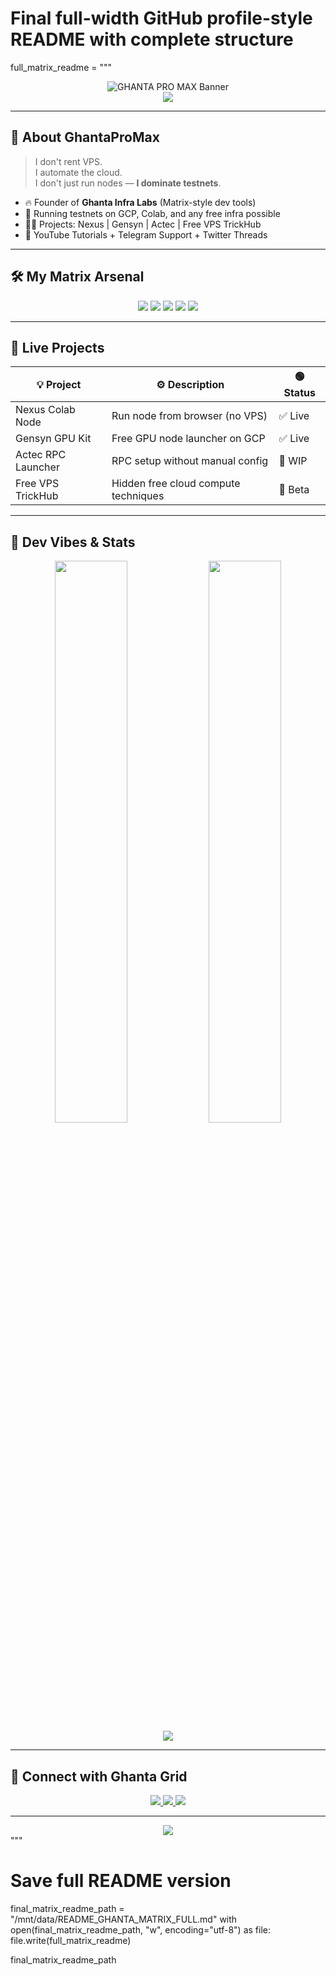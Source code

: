 # Final full-width GitHub profile-style README with complete structure

full_matrix_readme = """
<!-- DYNAMIC THEME BANNER -->
<div align="center">
  <picture>
    <source media="(prefers-color-scheme: dark)" srcset="https://capsule-render.vercel.app/api?type=waving&color=0f2027,00ff00,000000&height=220&section=header&text=GHANTA%20PRO%20MAX&fontSize=72&fontAlignY=40&fontColor=39FF14&animation=twinkling&desc=Free%20Cloud%20%7C%20Testnet%20Automation%20%7C%20Matrix%20Hacker%20Vibes&descAlignY=60&descAlign=50&descColor=00FF00&descSize=20" />
    <source media="(prefers-color-scheme: light)" srcset="https://capsule-render.vercel.app/api?type=waving&color=FF00CC,00FFFF,00FF00&height=220&section=header&text=GHANTA%20PRO%20MAX&fontSize=72&fontAlignY=40&fontColor=000000&animation=twinkling&desc=Free%20Cloud%20%7C%20Testnet%20Automation%20%7C%20Matrix%20Hacker%20Vibes&descAlignY=60&descAlign=50&descColor=000000&descSize=20" />
    <img src="https://capsule-render.vercel.app/api?type=waving&color=0f2027,00ff00,000000&height=220&section=header&text=GHANTA%20PRO%20MAX&fontSize=72&fontAlignY=40&fontColor=39FF14&animation=twinkling&desc=Free%20Cloud%20%7C%20Testnet%20Automation%20%7C%20Matrix%20Hacker%20Vibes&descAlignY=60&descAlign=50&descColor=00FF00&descSize=20" alt="GHANTA PRO MAX Banner" />
  </picture>
</div>

<!-- TYPING INTRO -->
<div align="center">
  <img src="https://readme-typing-svg.herokuapp.com?font=Fira+Code&size=30&duration=3000&pause=1000&color=00FF00&center=true&vCenter=true&width=800&height=70&lines=⚡+Free+Node+Automation+Master;🚀+GCP+%2B+Colab+%3D+Zero+VPS+Life;🤖+Matrix+Mode+Active;🔥+Ghanta+Infra+Labs+Founder;👨‍💻+YouTube+%7C+Telegram+%7C+GitHub" />
</div>

---

## 🧠 About GhantaProMax

> I don't rent VPS.  
> I automate the cloud.  
> I don't just run nodes — **I dominate testnets**.

- 🔥 Founder of **Ghanta Infra Labs** (Matrix-style dev tools)
- 🧠 Running testnets on GCP, Colab, and any free infra possible
- 👨‍💻 Projects: Nexus | Gensyn | Actec | Free VPS TrickHub
- 🎥 YouTube Tutorials + Telegram Support + Twitter Threads

---

## 🛠️ My Matrix Arsenal

<div align="center">
  <img src="https://img.shields.io/badge/GCP-Free_Tier-4285F4?style=for-the-badge&logo=googlecloud&logoColor=white" />
  <img src="https://img.shields.io/badge/Colab-GPU_Mode-F9AB00?style=for-the-badge&logo=googlecolab&logoColor=black" />
  <img src="https://img.shields.io/badge/OpenAI-Tools-412991?style=for-the-badge&logo=openai&logoColor=white" />
  <img src="https://img.shields.io/badge/FFmpeg-CLI_Automation-007ACC?style=for-the-badge&logo=ffmpeg&logoColor=white" />
  <img src="https://img.shields.io/badge/Linux-Terminal_King-FCC624?style=for-the-badge&logo=linux&logoColor=black" />
</div>

---

## 🔧 Live Projects

| 💡 Project             | ⚙️ Description                         | 🟢 Status |
|------------------------|-----------------------------------------|-----------|
| Nexus Colab Node       | Run node from browser (no VPS)          | ✅ Live    |
| Gensyn GPU Kit         | Free GPU node launcher on GCP           | ✅ Live    |
| Actec RPC Launcher     | RPC setup without manual config         | 🔨 WIP     |
| Free VPS TrickHub      | Hidden free cloud compute techniques    | 🚧 Beta    |

---

## 🧬 Dev Vibes & Stats

<div align="center">
  <img width="48%" src="https://github-readme-stats.vercel.app/api?username=GhantaProMax&show_icons=true&theme=chartreuse-dark" />
  <img width="48%" src="https://github-readme-stats.vercel.app/api/top-langs/?username=GhantaProMax&layout=compact&theme=chartreuse-dark" />
</div>

<div align="center">
  <img src="https://github-readme-streak-stats.herokuapp.com/?user=GhantaProMax&theme=matrix&hide_border=true" />
</div>

---

## 📡 Connect with Ghanta Grid

<div align="center">
  <a href="https://t.me/GhantaProMax">
    <img src="https://img.shields.io/badge/Telegram-GhantaProMax-26A5E4?style=for-the-badge&logo=telegram&logoColor=white" />
  </a>
  <a href="https://twitter.com/GhantaProMax">
    <img src="https://img.shields.io/badge/Twitter-@GhantaProMax-1DA1F2?style=for-the-badge&logo=twitter&logoColor=white" />
  </a>
  <a href="https://youtube.com/@GhantaProMax">
    <img src="https://img.shields.io/badge/YouTube-@GhantaProMax-FF0000?style=for-the-badge&logo=youtube&logoColor=white" />
  </a>
</div>

---

<!-- FOOTER MATRIX BANNER -->
<div align="center">
  <img src="https://capsule-render.vercel.app/api?type=waving&color=0f2027,00ff00,000000&height=120&section=footer&text=Access%20Granted%20.%20.%20.%20Welcome%20to%20The%20Ghanta%20Matrix&fontSize=22&fontAlignY=35&animation=twinkling"/>
</div>
"""

# Save full README version
final_matrix_readme_path = "/mnt/data/README_GHANTA_MATRIX_FULL.md"
with open(final_matrix_readme_path, "w", encoding="utf-8") as file:
    file.write(full_matrix_readme)

final_matrix_readme_path
